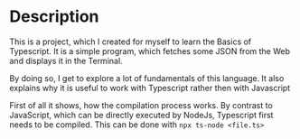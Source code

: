# Description

This is a project, which I created for myself to learn the Basics of Typescript. It is a simple program, which fetches some JSON from the Web and displays it in the Terminal.

By doing so, I get to explore a lot of fundamentals of this language. It also explains why it is useful to work with Typescript rather then with Javascript

First of all it shows, how the compilation process works. By contrast to JavaScript, which can be directly executed by NodeJs, Typescript first needs to be compiled. This can be done with `npx ts-node <file.ts>`